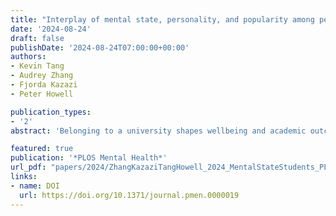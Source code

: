 ```yaml
---
title: "Interplay of mental state, personality, and popularity among peers in shaping belongingness of first-year students: A cross-sectional study"
date: '2024-08-24'
draft: false
publishDate: '2024-08-24T07:00:00+00:00'
authors:
- Kevin Tang
- Audrey Zhang
- Fjorda Kazazi
- Peter Howell

publication_types:
- '2'
abstract: 'Belonging to a university shapes wellbeing and academic outcomes for first-year students, yet this belongingness is harder to achieve for those from lower socio-economic back- grounds. This study delved into the flexible construct of status—the individual’s perceived position within the university’s social hierarchy and the strategy they adopt to achieve that position—and its impact on their belongingness. The objective was to identify key psycho- logical contributors that could impact first-year Psychology students expected social status and thereby their belongingness. A cross-sectional study tested first year Psychology stu- dents entering university in 2021 and 2022.The first-year students completed a battery of questionnaires to ascertain their status, belongingness to the university, mental state, and personalities. Structural equation modelling (SEM) was employed to evaluate a social eco- logical model focusing on belongingness. This analysis investigated the mediating role of peer status (popularity among peers) in the relationship between mental state and belong- ingness, and the moderating influence of personality traits on the connections between mental state and peer status. Both the mediation and moderation effects were statistically significant after adjusting for gender and ethnicity. The findings offer insights into how uni- versity administrations can effectively support students, particularly those from lower socio- economic backgrounds, in enhancing their social status among peers and fostering a stron- ger belongingness, thereby promoting their overall mental wellbeing and success in their academic pursuits.'

featured: true
publication: '*PLOS Mental Health*'
url_pdf: "papers/2024/ZhangKazaziTangHowell_2024_MentalStateStudents_PLOSONE.pdf"
links:
- name: DOI
  url: https://doi.org/10.1371/journal.pmen.0000019
---
```


